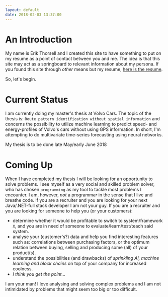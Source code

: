 ```yaml
---
layout: default
date: 2018-02-03 13:37:00
---
```


# An Introduction #

My name is Erik Thorsell and I created this site to have something to put on my
resume as a point of contact between you and me.
The idea is that this site may act as a springboard to relevant information
about my persona.
If you found this site through *other* means but my resume, [here is the
resume]({{site.url}}/download/erikthorsell_cv.pdf).

So, let's begin.

# Current Status #

I am currently doing my master's thesis at Volvo Cars.
The topic of the thesis is: `Route pattern identification without spatial
information` and concerns the possibility to utilize machine learning to predict
speed- and energy-profiles of Volvo's cars without using GPS information. 
In short, I'm attempting to do multivariate time-series forecasting using neural
networks.

My thesis is to be done late May/early June 2018

# Coming Up #

When I have completed my thesis I will be looking for an opportunity to solve
problems.
I see myself as a very social and skilled problem solver, who has chosen
`programming` as my tool to tackle most problems I encounter.
I am, however, *not* a programm*er* in the sense that I live and breathe code.
If you are a recruiter and you are looking for your next Java/.NET-full stack
developer I am not your guy.
If you are a recruiter and you are looking for someone to help you (or your
customers):

 * determine whether it would be profitable to switch to system/framework `X`,
   and you are in need of someone to evaluate/learn/test/teach said system.
 * analyse your (customer's?) data and help you find interesting features such
   as: correlations between purchasing factors, or the optimum relation between
   buying, selling and producing some (all) of your product(s).
 * understand the possibilities (and drawbacks) of *sprinkling AI, machine
   learning and block chains* on top of your company for increased coolness.
 * *I think you get the point...*

I am your man!
I love analysing and solving complex problems and I am not intimidated by
problems that might seem too big or too difficult.

